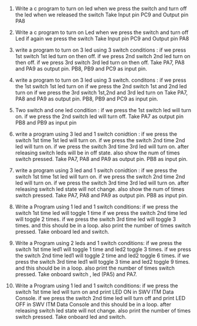 1. Write a c program to turn on led when we press the switch and turn off
the led when we released the switch
Take Input pin PC9 and Output pin PA8

2. Write a c program to turn on Led when we press the switch and
turn off Led if again we press the switch
Take Input pin PC9 and Output pin PA8

3. write a program to turn on 3 led using 3 switch
             conditions :
                 if we press 1st switch 1st led turn on then off.
                 if we press 2nd switch 2nd led turn on then off.
                 if we press 3rd switch 3rd led turn on then off.
                 Take PA7, PA8 and PA9 as output pin.
                 PB8, PB9 and PC9 as input pin.

4. write a program to turn on 3 led using 3 switch.
              conditons :
                     if we press the 1st switch 1st led turn on
                     if we press the 2nd switch 1st and 2nd led turn on
                     if we press the 3rd switch 1st,2nd and 3rd led turn on
                    Take PA7, PA8 and PA9 as output pin.
                    PB8, PB9 and PC9 as input pin.

5. Two switch and one led condition :
                   if we press the 1st switch led will turn on.
                   if we press the 2nd switch led will turn off.
                   Take PA7 as output pin
                   PB8 and PB9 as input pin

6. write a program using 3 led and 1 switch conidtion :
                   if we press the switch 1st time 1st led will turn on.
                   if we press the switch 2nd time 2nd led will turn on.
                   if we press the switch 3rd time 3rd led will turn on.
                   after releasing switch leds will be in off state.
                   also show the num of times switch pressed.
                   Take PA7, PA8 and PA9 as output pin.
                   PB8 as input pin.

7. write a program using 3 led and 1 switch
           conidtion :
                     if we press the switch 1st time 1st led will turn on.
                     if we press the switch 2nd time 2nd led will turn on.
                     if we press the switch 3rd time 3rd led will turn on.
                     after releasing switch led state will not change.
                     also show the num of times switch pressed.
                     Take PA7, PA8 and PA9 as output pin.
                      PB8 as input pin.
8. Write a Program using 1 led and 1 switch
                 conditions:
                        if we press the switch 1st time led will toggle 1 time
                        if we press the switch 2nd time led will toggle 2 times.
                        if we press the switch 3rd time led will toggle 3 times.
                        and this should be in a loop.
                        also print the number of times switch pressed.
                        Take onboard led and switch.

9. Write a Program using 2 leds and 1 switch
                  conditions:
                         if we press the switch 1st time led1 will toggle 1 time and led2 toggle 3 times.
                         if we press the switch 2nd time led1 will toggle 2 time and led2 toggle 6 times.
                         if we press the switch 3rd time led1 will toggle 3 time and led2 toggle 9 times.
                         and this should be in a loop.
                         also print the number of times switch pressed.
                         Take onboard switch , led (PA5) and PA7.

10. Write a Program using 1 led and 1 switch
                 conditions:
                          if we press the switch 1st time led will turn on and
                          print LED ON in SWV ITM Data Console.
                          if we press the switch 2nd time led will turn off and
                          print LED OFF in SWV ITM Data Console
                          and this should be in a loop.
                          after releasing switch led state will not change.
                          also print the number of times switch pressed.
                          Take onboard led and switch.
